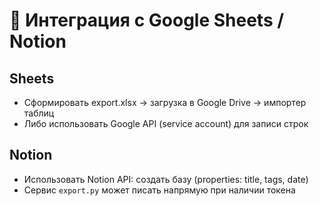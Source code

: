 # 🔗 Интеграция с Google Sheets / Notion

## Sheets
- Сформировать export.xlsx → загрузка в Google Drive → импортер таблиц
- Либо использовать Google API (service account) для записи строк

## Notion
- Использовать Notion API: создать базу (properties: title, tags, date)
- Сервис `export.py` может писать напрямую при наличии токена
